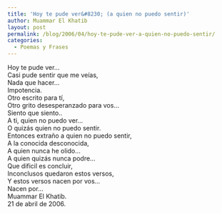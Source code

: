 ```yaml
---
title: 'Hoy te pude ver&#8230; (a quien no puedo sentir)'
author: Muammar El Khatib
layout: post
permalink: /blog/2006/04/hoy-te-pude-ver-a-quien-no-puedo-sentir/
categories:
  - Poemas y Frases
---
```

Hoy te pude ver&#8230;  
Casi pude sentir que me veías,  
Nada que hacer&#8230;  
Impotencia.  
Otro escrito para tí,  
Otro grito desesperanzado para vos&#8230;  
Siento que siento..  
A ti, quien no puedo ver&#8230;  
O quizás quien no puedo sentir.  
Entonces extraño a quien no puedo sentir,  
A la conocida desconocida,  
A quien nunca he olido&#8230;  
A quien quizás nunca podre&#8230;  
Que dificil es concluir,  
Inconclusos quedaron estos versos,  
Y estos versos nacen por vos&#8230;  
Nacen por&#8230;  
Muammar El Khatib.  
21 de abril de 2006.